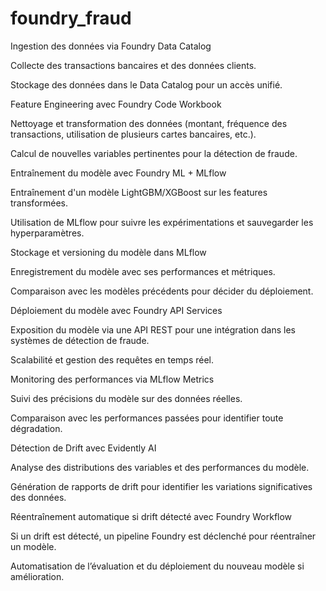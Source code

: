 # foundry_fraud


Ingestion des données via Foundry Data Catalog

Collecte des transactions bancaires et des données clients.

Stockage des données dans le Data Catalog pour un accès unifié.

Feature Engineering avec Foundry Code Workbook

Nettoyage et transformation des données (montant, fréquence des transactions, utilisation de plusieurs cartes bancaires, etc.).

Calcul de nouvelles variables pertinentes pour la détection de fraude.

Entraînement du modèle avec Foundry ML + MLflow

Entraînement d'un modèle LightGBM/XGBoost sur les features transformées.

Utilisation de MLflow pour suivre les expérimentations et sauvegarder les hyperparamètres.

Stockage et versioning du modèle dans MLflow

Enregistrement du modèle avec ses performances et métriques.

Comparaison avec les modèles précédents pour décider du déploiement.

Déploiement du modèle avec Foundry API Services

Exposition du modèle via une API REST pour une intégration dans les systèmes de détection de fraude.

Scalabilité et gestion des requêtes en temps réel.

Monitoring des performances via MLflow Metrics

Suivi des précisions du modèle sur des données réelles.

Comparaison avec les performances passées pour identifier toute dégradation.

Détection de Drift avec Evidently AI

Analyse des distributions des variables et des performances du modèle.

Génération de rapports de drift pour identifier les variations significatives des données.

Réentraînement automatique si drift détecté avec Foundry Workflow

Si un drift est détecté, un pipeline Foundry est déclenché pour réentraîner un modèle.

Automatisation de l’évaluation et du déploiement du nouveau modèle si amélioration.
